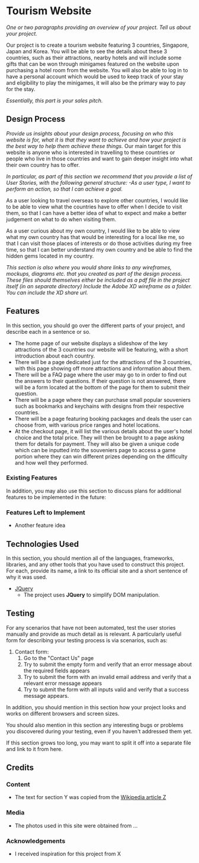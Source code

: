 # Tourism Website

*One or two paragraphs providing an overview of your project. Tell us about your project.*

Our project is to create a tourism website featuring 3 countries, Singapore, Japan and Korea. You will be able to see the details about these 3 countries, such as their attractions, nearby hotels and will include some gifts that can be won through minigames featured on the website upon purchasing a hotel room from the website. You will also be able to log in to have a personal account which would be used to keep track of your stay and eligibility to play the minigames, it will also be the primary way to pay for the stay.

*Essentially, this part is your sales pitch.*
 
## Design Process
 
*Provide us insights about your design process, focusing on who this website is for, what it is that they want to achieve and how your project is the best way to help them achieve these things.*
Our main target for this website is anyone who is interested in travelling to these countries or people who live in those countries and want to gain deeper insight into what their own country has to offer.

*In particular, as part of this section we recommend that you provide a list of User Stories, with the following general structure:
-As a user type, I want to perform an action, so that I can achieve a goal.*

As a user looking to travel overseas to explore other countries, I would like to be able to view what the countries have to offer when I decide to visit them, so that I can have a better idea of what to expect and make a better judgement on what to do when visiting them.

As a user curious about my own country, I would like to be able to view what my own country has that would be interesting for a local like me, so that I can visit those places of interests or do those activities during my free time, so that I can better understand my own country and be able to find the hidden gems located in my country.

*This section is also where you would share links to any wireframes, mockups, diagrams etc. that you created as part of the design process. 
These files should themselves either be included as a pdf file in the project itself (in an separate directory)
Include the Adobe XD wireframe as a folder. You can include the XD share url.*

## Features

In this section, you should go over the different parts of your project, and describe each in a sentence or so.
- The home page of our website displays a slideshow of the key attractions of the 3 countries our website will be featuring, with a short introduction about each country.
- There will be a page dedicated just for the attractions of the 3 countries, with this page showing off more attractions and information about them.
- There will be a FAQ page where the user may go to in order to find out the answers to their questions. If their question is not answered, there will be a form located at the bottom of the page for them to submit their question.
- There will be a page where they can purchase small popular souveniers such as bookmarks and keychains with designs from their respective countries.
- There will be a page featuring booking packages and deals the user can choose from, with various price ranges and hotel locations.
- At the checkout page, it will list the various details about the user's hotel choice and the total price. They will then be brought to a page asking them for details for payment. They will also be given a unique code which can be inputted into the souveniers page to access a game portion where they can win different prizes depending on the difficulty and how well they performed.
 
### Existing Features


In addition, you may also use this section to discuss plans for additional features to be implemented in the future:

### Features Left to Implement
- Another feature idea

## Technologies Used

In this section, you should mention all of the languages, frameworks, libraries, and any other tools that you have used to construct this project. For each, provide its name, a link to its official site and a short sentence of why it was used.

- [JQuery](https://jquery.com)
    - The project uses **JQuery** to simplify DOM manipulation.


## Testing

For any scenarios that have not been automated, test the user stories manually and provide as much detail as is relevant. A particularly useful form for describing your testing process is via scenarios, such as:

1. Contact form:
    1. Go to the "Contact Us" page
    2. Try to submit the empty form and verify that an error message about the required fields appears
    3. Try to submit the form with an invalid email address and verify that a relevant error message appears
    4. Try to submit the form with all inputs valid and verify that a success message appears.

In addition, you should mention in this section how your project looks and works on different browsers and screen sizes.

You should also mention in this section any interesting bugs or problems you discovered during your testing, even if you haven't addressed them yet.

If this section grows too long, you may want to split it off into a separate file and link to it from here.

## Credits

### Content
- The text for section Y was copied from the [Wikipedia article Z](https://en.wikipedia.org/wiki/Z)

### Media
- The photos used in this site were obtained from ...

### Acknowledgements

- I received inspiration for this project from X
